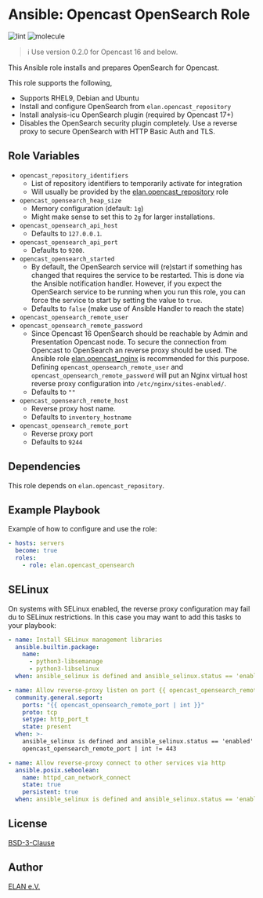 Ansible: Opencast OpenSearch Role
====================================

![lint](https://github.com/elan-ev/opencast_opensearch/actions/workflows/lint.yml/badge.svg)
![molecule](https://github.com/elan-ev/opencast_opensearch/actions/workflows/molecule.yml/badge.svg)

> ℹ️ Use version 0.2.0 for Opencast 16 and below.

This Ansible role installs and prepares OpenSearch for Opencast.

This role supports the following,

- Supports RHEL9, Debian and Ubuntu
- Install and configure OpenSearch from `elan.opencast_repository`
- Install analysis-icu OpenSearch plugin (required by Opencast 17+)
- Disables the OpenSearch security plugin completely. Use a reverse
  proxy to secure OpenSearch with HTTP Basic Auth and TLS.

## Role Variables

- `opencast_repository_identifiers`
  - List of repository identifiers to temporarily activate for integration
  - Will usually be provided by the [elan.opencast_repository](https://github.com/elan-ev/opencast_repository) role
- `opencast_opensearch_heap_size`
  - Memory configuration (default: `1g`)
  - Might make sense to set this to `2g` for larger installations.
- `opencast_opensearch_api_host`
  - Defaults to `127.0.0.1`.
- `opencast_opensearch_api_port`
  - Defaults to `9200`.
- `opencast_opensearch_started`
  - By default, the OpenSearch service will (re)start if something has changed that requires the service to be restarted. This is done via the Ansible notification handler. However, if you expect the OpenSearch service to be running when you run this role, you can force the service to start by setting the value to `true`.
  - Defaults to `false` (make use of Ansible Handler to reach the state)
- `opencast_opensearch_remote_user`
- `opencast_opensearch_remote_password`
  - Since Opencast 16 OpenSearch should be reachable by Admin and Presentation Opencast node.
    To secure the connection from Opencast to OpenSearch an reverse proxy should be used.
    The Ansible role [elan.opencast_nginx](https://github.com/elan-ev/opencast_nginx) is recommended for this purpose.
    Defining `opencast_opensearch_remote_user` and `opencast_opensearch_remote_password` will put
    an Nginx virtual host reverse proxy configuration into `/etc/nginx/sites-enabled/`.
  - Defaults to `""`
- `opencast_opensearch_remote_host`
  - Reverse proxy host name.
  - Defaults to `inventory_hostname`
- `opencast_opensearch_remote_port`
  - Reverse proxy port
  - Defaults to `9244`


## Dependencies

This role depends on `elan.opencast_repository`.

## Example Playbook

Example of how to configure and use the role:

```yaml
- hosts: servers
  become: true
  roles:
    - role: elan.opencast_opensearch
```

## SELinux

On systems with SELinux enabled, the reverse proxy configuration may fail du to SELinux restrictions.
In this case you may want to add this tasks to your playbook:

```yaml
- name: Install SELinux management libraries
  ansible.builtin.package:
    name:
      - python3-libsemanage
      - python3-libselinux
  when: ansible_selinux is defined and ansible_selinux.status == 'enabled'

- name: Allow reverse-proxy listen on port {{ opencast_opensearch_remote_port }}
  community.general.seport:
    ports: "{{ opencast_opensearch_remote_port | int }}"
    proto: tcp
    setype: http_port_t
    state: present
  when: >-
    ansible_selinux is defined and ansible_selinux.status == 'enabled' and
    opencast_opensearch_remote_port | int != 443

- name: Allow reverse-proxy connect to other services via http
  ansible.posix.seboolean:
    name: httpd_can_network_connect
    state: true
    persistent: true
  when: ansible_selinux is defined and ansible_selinux.status == 'enabled'
```

## License
[BSD-3-Clause](LICENSE)

## Author
[ELAN e.V.](https://elan-ev.de)
